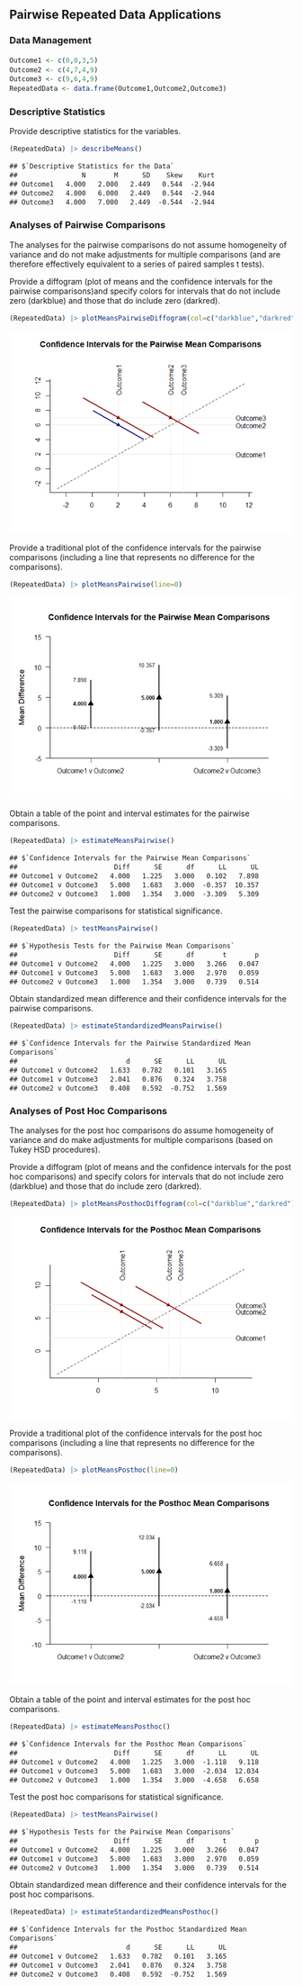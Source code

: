 
## Pairwise Repeated Data Applications

### Data Management


```r
Outcome1 <- c(0,0,3,5)
Outcome2 <- c(4,7,4,9)
Outcome3 <- c(9,6,4,9)
RepeatedData <- data.frame(Outcome1,Outcome2,Outcome3)
```

### Descriptive Statistics

Provide descriptive statistics for the variables.

```r
(RepeatedData) |> describeMeans()
```

```
## $`Descriptive Statistics for the Data`
##                N       M      SD    Skew    Kurt
## Outcome1   4.000   2.000   2.449   0.544  -2.944
## Outcome2   4.000   6.000   2.449   0.544  -2.944
## Outcome3   4.000   7.000   2.449  -0.544  -2.944
```

### Analyses of Pairwise Comparisons

The analyses for the pairwise comparisons do not assume homogeneity of variance and do not make adjustments for multiple comparisons (and are therefore effectively equivalent to a series of paired samples t tests).

Provide a diffogram (plot of means and the confidence intervals for the pairwise comparisons)and specify colors for intervals that do not include zero (darkblue) and those that do include zero (darkred).

```r
(RepeatedData) |> plotMeansPairwiseDiffogram(col=c("darkblue","darkred"))
```

![](figures/Repeated-PairwiseA-1.png)<!-- -->

Provide a traditional plot of the confidence intervals for the pairwise comparisons (including a line that represents no difference for the comparisons).

```r
(RepeatedData) |> plotMeansPairwise(line=0)
```

![](figures/unnamed-chunk-5-1.png)<!-- -->

Obtain a table of the point and interval estimates for the pairwise comparisons.

```r
(RepeatedData) |> estimateMeansPairwise()
```

```
## $`Confidence Intervals for the Pairwise Mean Comparisons`
##                        Diff      SE      df      LL      UL
## Outcome1 v Outcome2   4.000   1.225   3.000   0.102   7.898
## Outcome1 v Outcome3   5.000   1.683   3.000  -0.357  10.357
## Outcome2 v Outcome3   1.000   1.354   3.000  -3.309   5.309
```
Test the pairwise comparisons for statistical significance.

```r
(RepeatedData) |> testMeansPairwise()
```

```
## $`Hypothesis Tests for the Pairwise Mean Comparisons`
##                        Diff      SE      df       t       p
## Outcome1 v Outcome2   4.000   1.225   3.000   3.266   0.047
## Outcome1 v Outcome3   5.000   1.683   3.000   2.970   0.059
## Outcome2 v Outcome3   1.000   1.354   3.000   0.739   0.514
```
Obtain standardized mean difference and their confidence intervals for the pairwise comparisons.

```r
(RepeatedData) |> estimateStandardizedMeansPairwise()
```

```
## $`Confidence Intervals for the Pairwise Standardized Mean Comparisons`
##                           d      SE      LL      UL
## Outcome1 v Outcome2   1.633   0.782   0.101   3.165
## Outcome1 v Outcome3   2.041   0.876   0.324   3.758
## Outcome2 v Outcome3   0.408   0.592  -0.752   1.569
```

### Analyses of Post Hoc Comparisons

The analyses for the post hoc comparisons do assume homogeneity of variance and do make adjustments for multiple comparisons (based on Tukey HSD procedures).

Provide a diffogram (plot of means and the confidence intervals for the post hoc comparisons) and specify colors for intervals that do not include zero (darkblue) and those that do include zero (darkred).

```r
(RepeatedData) |> plotMeansPosthocDiffogram(col=c("darkblue","darkred"))
```

![](figures/Repeated-PosthocA-1.png)<!-- -->

Provide a traditional plot of the confidence intervals for the post hoc comparisons (including a line that represents no difference for the comparisons).

```r
(RepeatedData) |> plotMeansPosthoc(line=0)
```

![](figures/Repeated-PosthocB-1.png)<!-- -->

Obtain a table of the point and interval estimates for the post hoc comparisons.

```r
(RepeatedData) |> estimateMeansPosthoc()
```

```
## $`Confidence Intervals for the Posthoc Mean Comparisons`
##                        Diff      SE      df      LL      UL
## Outcome1 v Outcome2   4.000   1.225   3.000  -1.118   9.118
## Outcome1 v Outcome3   5.000   1.683   3.000  -2.034  12.034
## Outcome2 v Outcome3   1.000   1.354   3.000  -4.658   6.658
```
Test the post hoc comparisons for statistical significance.

```r
(RepeatedData) |> testMeansPairwise()
```

```
## $`Hypothesis Tests for the Pairwise Mean Comparisons`
##                        Diff      SE      df       t       p
## Outcome1 v Outcome2   4.000   1.225   3.000   3.266   0.047
## Outcome1 v Outcome3   5.000   1.683   3.000   2.970   0.059
## Outcome2 v Outcome3   1.000   1.354   3.000   0.739   0.514
```
Obtain standardized mean difference and their confidence intervals for the post hoc comparisons.

```r
(RepeatedData) |> estimateStandardizedMeansPosthoc()
```

```
## $`Confidence Intervals for the Posthoc Standardized Mean Comparisons`
##                           d      SE      LL      UL
## Outcome1 v Outcome2   1.633   0.782   0.101   3.165
## Outcome1 v Outcome3   2.041   0.876   0.324   3.758
## Outcome2 v Outcome3   0.408   0.592  -0.752   1.569
```
